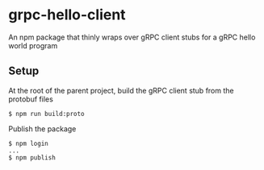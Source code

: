 # grpc-hello-client

An npm package that thinly wraps over gRPC client stubs for a gRPC hello world program

## Setup

At the root of the parent project, build the gRPC client stub from the protobuf files
```
$ npm run build:proto
```

Publish the package
```
$ npm login
...
$ npm publish
```

